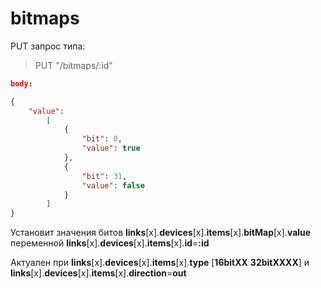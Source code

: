 # **bitmaps**

PUT запрос типа:

> PUT "/bitmaps/:id"

```json
body:

{
    "value":
        [
            {
                "bit": 0,
                "value": true
            },
            {
                "bit": 31,
                "value": false
            }
        ]
}
```

Установит значения битов **links**[x].**devices**[x].**items**[x].**bitMap**[x].**value** переменной **links**[x].**devices**[x].**items**[x].**id**=**:id**

Актуален при **links**[x].**devices**[x].**items**[x].**type** [**16bitXX**  **32bitXXXX**] и **links**[x].**devices**[x].**items**[x].**direction**=**out**
